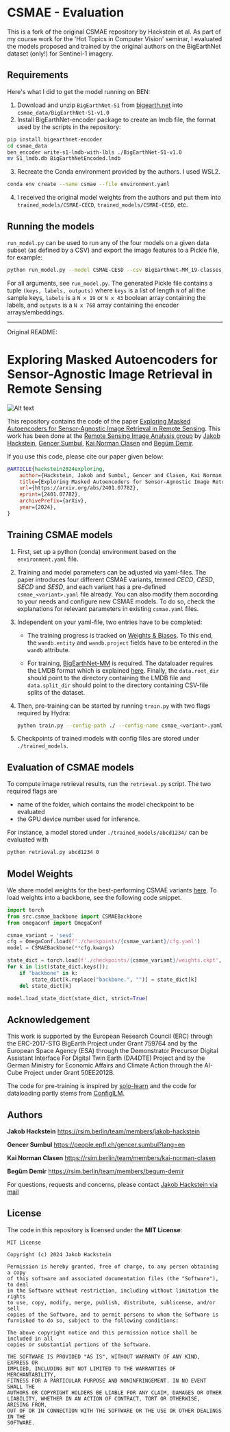 # CSMAE - Evaluation
This is a fork of the original CSMAE repository by Hackstein et al. As part of my course work for the 'Hot Topics in Computer Vision' seminar, I evaluated the models proposed and trained by the original authors on the BigEarthNet dataset (only!) for Sentinel-1 imagery.

## Requirements
Here's what I did to get the model running on BEN:
1. Download and unzip `BigEarthNet-S1` from [bigearth.net](https://bigearth.net/) into `csmae_data/BigEarthNet-S1-v1.0`
2. Install BigEarthNet-encoder package to create an lmdb file, the format used by the scripts in the repository:
```bash
pip install bigearthnet-encoder
cd csmae_data
ben_encoder write-s1-lmdb-with-lbls ./BigEarthNet-S1-v1.0
mv S1_lmdb.db BigEarthNetEncoded.lmdb
```
3. Recreate the Conda environment provided by the authors. I used WSL2.
```bash
conda env create --name csmae --file environment.yaml
```
4. I received the original model weights from the authors and put them into `trained_models/CSMAE-CECD`, `trained_models/CSMAE-CESD`, etc.

## Running the models
`run_model.py` can be used to run any of the four models on a given data subset (as defined by a CSV) and export the image features to a Pickle file, for example:
```bash
python run_model.py --model CSMAE-CESD --csv BigEarthNet-MM_19-classes_models/splits/train.csv --output features_out/CSMAE-CESD/train_CESD_19.pkl
```
For all arguments, see `run_model.py`. The generated Pickle file contains a tuple `(keys, labels, outputs)` where `keys` is a list of length `N` of all the sample keys, `labels` is a `N x 19` or `N x 43` boolean array containing the labels, and `outputs` is a `N x 768` array containing the encoder arrays/embeddings.

---

Original README:

# Exploring Masked Autoencoders for Sensor-Agnostic Image Retrieval in Remote Sensing

![Alt text](csmae.png?raw=true "Model: Cross-Sensor Masked Autoencoders")

This repository contains the code of the paper [Exploring Masked Autoencoders for Sensor-Agnostic Image Retrieval in Remote Sensing](https://arxiv.org/abs/2401.07782). This work has been done at the [Remote Sensing Image Analysis group](https://rsim.berlin/) by [Jakob Hackstein](https://rsim.berlin/team/members/jakob-hackstein), [Gencer Sumbul](https://people.epfl.ch/gencer.sumbul?lang=en), [Kai Norman Clasen](https://rsim.berlin/team/members/kai-norman-clasen) and [Begüm Demir](https://rsim.berlin/team/members/begum-demir).

If you use this code, please cite our paper given below:

```bibtex
@ARTICLE{hackstein2024exploring,
    author={Hackstein, Jakob and Sumbul, Gencer and Clasen, Kai Norman and Demir, Begüm},
    title={Exploring Masked Autoencoders for Sensor-Agnostic Image Retrieval in Remote Sensing},
    url={https://arxiv.org/abs/2401.07782},
    eprint={2401.07782},
    archivePrefix={arXiv},
    year={2024},
}
```

## Training CSMAE models

1. First, set up a python (conda) environment based on the `environment.yaml` file. 

2. Training and model parameters can be adjusted via yaml-files. The paper introduces four different CSMAE variants, termed _CECD_, _CESD_, _SECD_ and _SESD_, and each variant has a pre-defined `csmae_<variant>.yaml` file already. You can also modify them according to your needs and configure new CSMAE models. To do so, check the explanations for relevant parameters in existing `csmae.yaml` files.

3. Independent on your yaml-file, two entries have to be completed:

    - The training progress is tracked on [Weights & Biases](https://wandb.ai/). To this end, the `wandb.entity` and `wandb.project` fields have to be entered in the `wandb` attribute.

    - For training, [BigEarthNet-MM](https://bigearth.net/) is required. The dataloader requires the LMDB format which is explained [here](http://docs.kai-tub.tech/bigearthnet_encoder/intro.html). Finally, the `data.root_dir` should point to the directory containing the LMDB file and `data.split_dir` should point to the directory containing CSV-file splits of the dataset.

4. Then, pre-training can be started by running `train.py` with two flags required by Hydra:
    ```bash
    python train.py --config-path ./ --config-name csmae_<variant>.yaml
    ```

5. Checkpoints of trained models with config files are stored under `./trained_models`.

## Evaluation of CSMAE models

To compute image retrieval results, run the `retrieval.py` script. The two required flags are
- name of the folder, which contains the model checkpoint to be evaluated
- the GPU device number used for inference.

For instance, a model stored under `./trained_models/abcd1234/` can be evaluated with

```bash
python retrieval.py abcd1234 0
```

## Model Weights

We share model weights for the best-performing CSMAE variants [here](https://tubcloud.tu-berlin.de/s/E4RcbGjzSrjBq7R). To load weights into a backbone, see the following code snippet.

```python
import torch
from src.csmae_backbone import CSMAEBackbone
from omegaconf import OmegaConf

csmae_variant = 'sesd'
cfg = OmegaConf.load(f'./checkpoints/{csmae_variant}/cfg.yaml')
model = CSMAEBackbone(**cfg.kwargs)

state_dict = torch.load(f'./checkpoints/{csmae_variant}/weights.ckpt', map_location="cpu")['state_dict']
for k in list(state_dict.keys()):
    if "backbone" in k:
        state_dict[k.replace("backbone.", "")] = state_dict[k]
    del state_dict[k]

model.load_state_dict(state_dict, strict=True)
```

## Acknowledgement

This work is supported by the European Research Council
(ERC) through the ERC-2017-STG BigEarth Project under
Grant 759764 and by the European Space Agency (ESA)
through the Demonstrator Precursor Digital Assistant Interface
For Digital Twin Earth (DA4DTE) Project and by the German Ministry for
Economic Affairs and Climate Action through the AI-Cube
Project under Grant 50EE2012B.

The code for pre-training is inspired by [solo-learn](https://github.com/vturrisi/solo-learn) and the code for dataloading partly stems from [ConfigILM](https://github.com/lhackel-tub/ConfigILM).


## Authors
**Jakob Hackstein**
https://rsim.berlin/team/members/jakob-hackstein

**Gencer Sumbul**
https://people.epfl.ch/gencer.sumbul?lang=en

**Kai Norman Clasen**
https://rsim.berlin/team/members/kai-norman-clasen 

**Begüm Demir**
https://rsim.berlin/team/members/begum-demir

For questions, requests and concerns, please contact [Jakob Hackstein via mail](mailto:hackstein@tu-berlin.de)

## License
The code in this repository is licensed under the **MIT License**:
```
MIT License

Copyright (c) 2024 Jakob Hackstein

Permission is hereby granted, free of charge, to any person obtaining a copy
of this software and associated documentation files (the "Software"), to deal
in the Software without restriction, including without limitation the rights
to use, copy, modify, merge, publish, distribute, sublicense, and/or sell
copies of the Software, and to permit persons to whom the Software is
furnished to do so, subject to the following conditions:

The above copyright notice and this permission notice shall be included in all
copies or substantial portions of the Software.

THE SOFTWARE IS PROVIDED "AS IS", WITHOUT WARRANTY OF ANY KIND, EXPRESS OR
IMPLIED, INCLUDING BUT NOT LIMITED TO THE WARRANTIES OF MERCHANTABILITY,
FITNESS FOR A PARTICULAR PURPOSE AND NONINFRINGEMENT. IN NO EVENT SHALL THE
AUTHORS OR COPYRIGHT HOLDERS BE LIABLE FOR ANY CLAIM, DAMAGES OR OTHER
LIABILITY, WHETHER IN AN ACTION OF CONTRACT, TORT OR OTHERWISE, ARISING FROM,
OUT OF OR IN CONNECTION WITH THE SOFTWARE OR THE USE OR OTHER DEALINGS IN THE
SOFTWARE.
```

